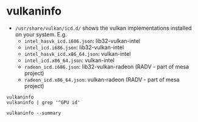 # vulkaninfo

- `/usr/share/vulkan/icd.d/` shows the vulkan implementations installed on your system. E.g.
  - `intel_hasvk_icd.i686.json`: lib32-vulkan-intel
  - `intel_icd.i686.json`: lib32-vulkan-intel
  - `intel_hasvk_icd.x86_64.json`: vulkan-intel
  - `intel_icd.x86_64.json`: vulkan-intel
  - `radeon_icd.i686.json`: lib32-vulkan-radeon (RADV - part of mesa project)
  - `radeon_icd.x86_64.json`: vulkan-radeon (RADV - part of mesa project)

```shell
vulkaninfo
vulkaninfo | grep '^GPU id'

vulkaninfo --summary
```
